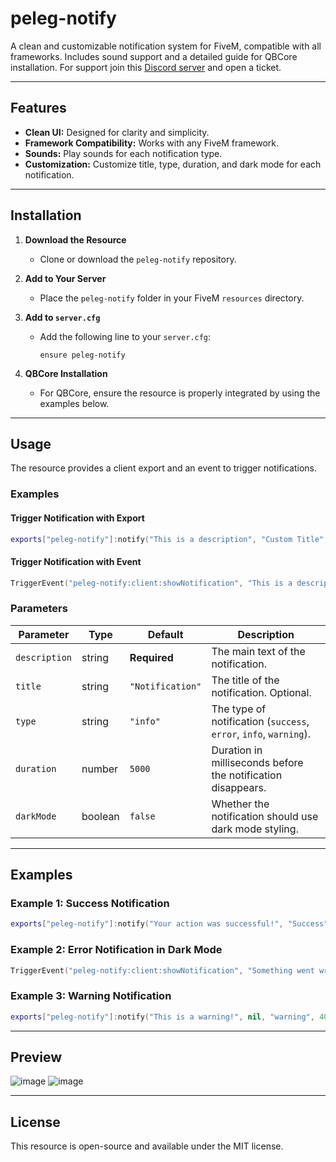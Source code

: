 # peleg-notify
A clean and customizable notification system for FiveM, compatible with all frameworks. Includes sound support and a detailed guide for QBCore installation.
For support join this [Discord server](https://discord.gg/qHnZqNbWkx) and open a ticket.

---

## Features
- **Clean UI:** Designed for clarity and simplicity.
- **Framework Compatibility:** Works with any FiveM framework.
- **Sounds:** Play sounds for each notification type.
- **Customization:** Customize title, type, duration, and dark mode for each notification.

---

## Installation
1. **Download the Resource**
   - Clone or download the `peleg-notify` repository.

2. **Add to Your Server**
   - Place the `peleg-notify` folder in your FiveM `resources` directory.

3. **Add to `server.cfg`**
   - Add the following line to your `server.cfg`:
     ```
     ensure peleg-notify
     ```

4. **QBCore Installation**
   - For QBCore, ensure the resource is properly integrated by using the examples below.

---

## Usage
The resource provides a client export and an event to trigger notifications. 

### Examples

#### Trigger Notification with Export
```lua
exports["peleg-notify"]:notify("This is a description", "Custom Title", "success", 7000, true)
```

#### Trigger Notification with Event
```lua
TriggerEvent("peleg-notify:client:showNotification", "This is a description", "Custom Title", "error", 5000, false)
```

### Parameters
| Parameter      | Type    | Default       | Description                                              |
|----------------|---------|---------------|----------------------------------------------------------|
| `description`  | string  | **Required**  | The main text of the notification.                      |
| `title`        | string  | `"Notification"` | The title of the notification. Optional.               |
| `type`         | string  | `"info"`      | The type of notification (`success`, `error`, `info`, `warning`). |
| `duration`     | number  | `5000`        | Duration in milliseconds before the notification disappears. |
| `darkMode`     | boolean | `false`       | Whether the notification should use dark mode styling.   |

---

## Examples

### Example 1: Success Notification
```lua
exports["peleg-notify"]:notify("Your action was successful!", "Success", "success", 5000, false)
```

### Example 2: Error Notification in Dark Mode
```lua
TriggerEvent("peleg-notify:client:showNotification", "Something went wrong!", "Error", "error", 8000, true)
```

### Example 3: Warning Notification
```lua
exports["peleg-notify"]:notify("This is a warning!", nil, "warning", 4000, false)
```

---

## Preview
![image](https://github.com/user-attachments/assets/cb0daf8d-f14e-4731-869e-f657a3809dda)
![image](https://github.com/user-attachments/assets/20c17a4e-3b70-47a4-950e-a7665311de4c)

---

## License
This resource is open-source and available under the MIT license.
